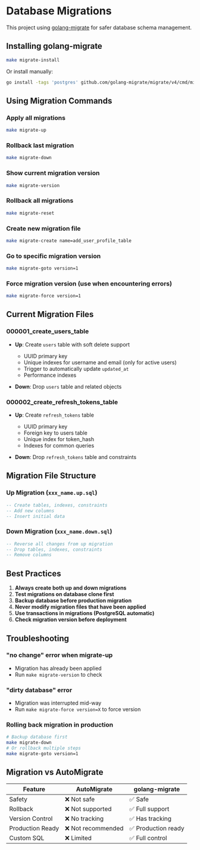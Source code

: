 # Database Migrations

This project using [golang-migrate](https://github.com/golang-migrate/migrate) for safer database schema management.

## Installing golang-migrate

```bash
make migrate-install
```

Or install manually:
```bash
go install -tags 'postgres' github.com/golang-migrate/migrate/v4/cmd/migrate@latest
```

## Using Migration Commands

### Apply all migrations
```bash
make migrate-up
```

### Rollback last migration
```bash
make migrate-down
```

### Show current migration version
```bash
make migrate-version
```

### Rollback all migrations
```bash
make migrate-reset
```

### Create new migration file
```bash
make migrate-create name=add_user_profile_table
```

### Go to specific migration version
```bash
make migrate-goto version=1
```

### Force migration version (use when encountering errors)
```bash
make migrate-force version=1
```

## Current Migration Files

### 000001_create_users_table
- **Up**: Create `users` table with soft delete support
  - UUID primary key
  - Unique indexes for username and email (only for active users)
  - Trigger to automatically update `updated_at`
  - Performance indexes

- **Down**: Drop `users` table and related objects

### 000002_create_refresh_tokens_table
- **Up**: Create `refresh_tokens` table
  - UUID primary key
  - Foreign key to users table
  - Unique index for token_hash
  - Indexes for common queries

- **Down**: Drop `refresh_tokens` table and constraints

## Migration File Structure

### Up Migration (`xxx_name.up.sql`)
```sql
-- Create tables, indexes, constraints
-- Add new columns
-- Insert initial data
```

### Down Migration (`xxx_name.down.sql`)
```sql
-- Reverse all changes from up migration
-- Drop tables, indexes, constraints
-- Remove columns
```

## Best Practices

1. **Always create both up and down migrations**
2. **Test migrations on database clone first**
3. **Backup database before production migration**
4. **Never modify migration files that have been applied**
5. **Use transactions in migrations (PostgreSQL automatic)** 
6. **Check migration version before deployment**

## Troubleshooting

### "no change" error when migrate-up
- Migration has already been applied
- Run `make migrate-version` to check

### "dirty database" error
- Migration was interrupted mid-way
- Run `make migrate-force version=X` to force version

### Rolling back migration in production
```bash
# Backup database first
make migrate-down
# Or rollback multiple steps
make migrate-goto version=1
```

## Migration vs AutoMigrate

| Feature | AutoMigrate | golang-migrate |
|---------|-------------|----------------|
| Safety | ❌ Not safe | ✅ Safe |
| Rollback | ❌ Not supported | ✅ Full support |
| Version Control | ❌ No tracking | ✅ Has tracking |
| Production Ready | ❌ Not recommended | ✅ Production ready |
| Custom SQL | ❌ Limited | ✅ Full control |
